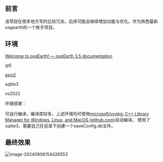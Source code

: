 ## 前言

该项目在很多地方写的比较冗余，后序可能会继续增加功能与优化。作为熟悉最新osgearth的一个练手项目。

## 环境

[Welcome to osgEarth! — osgEarth 3.5 documentation](https://docs.osgearth.org/en/latest/)

qt5

[exiv2](https://github.com/Exiv2/exiv2)

sqlite3

vs2022

环境搭建：

可自行编译，编译库较多，上述环境均可使用[microsoft/vcpkg: C++ Library Manager for Windows, Linux, and MacOS (github.com)](https://github.com/microsoft/vcpkg)自动编译。
使用了sqlite3，需要自己在目录下创建一个saveConfig.db文件。

## 最终效果
![image-20240906154426553](https://github.com/user-attachments/assets/aaae7788-bb3e-48db-9360-3725630d2365)




